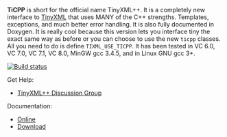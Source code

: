 **TiCPP** is short for the official name TinyXML++. It is a completely new interface to [TinyXML](http://www.grinninglizard.com/tinyxml/) that uses MANY of the C++ strengths. Templates, exceptions, and much better error handling. It is also fully documented in Doxygen. It is really cool because this version lets you interface tiny the exact same way as before or you can choose to use the new `ticpp` classes. All you need to do is define `TIXML_USE_TICPP`. It has been tested in VC 6.0, VC 7.0, VC 7.1, VC 8.0, MinGW gcc 3.4.5, and in Linux GNU gcc 3+.

[![Build status](https://ci.appveyor.com/api/projects/status/wwta5ughp2mgkhck?svg=true)](https://ci.appveyor.com/project/rjpcomputing/ticpp)

Get Help:
  * [TinyXML++ Discussion Group](http://groups.google.com/group/ticpp)

Documentation:
  * [Online](http://rawgit.com/rjpcomputing/ticpp/docs/ticpp.html)
  * [Download](http://rawgit.com/rjpcomputing/ticpp/docs/TinyXMLHelp_v2.5.3.chm)

